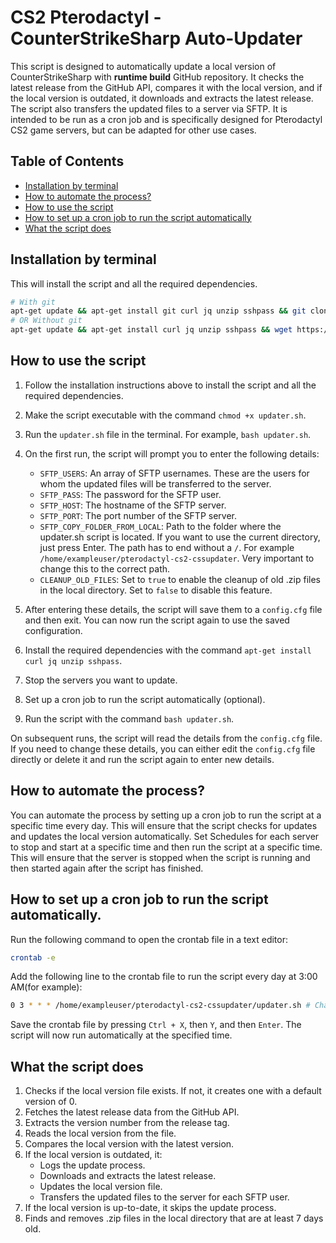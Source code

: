 # CS2 Pterodactyl - CounterStrikeSharp Auto-Updater

This script is designed to automatically update a local version of CounterStrikeSharp with **runtime build** GitHub repository. It checks the latest release from the GitHub API, compares it with the local version, and if the local version is outdated, it downloads and extracts the latest release. The script also transfers the updated files to a server via SFTP. It is intended to be run as a cron job and is specifically designed for Pterodactyl CS2 game servers, but can be adapted for other use cases.

## Table of Contents
- [Installation by terminal](#installation-by-terminal)
- [How to automate the process?](#how-to-automate-the-process)
- [How to use the script](#how-to-use-the-script)
- [How to set up a cron job to run the script automatically](#how-to-set-up-a-cron-job-to-run-the-script-automatically)
- [What the script does](#what-the-script-does)

## Installation by terminal
This will install the script and all the required dependencies.
```bash
# With git
apt-get update && apt-get install git curl jq unzip sshpass && git clone https://github.com/pimpmyname3/pterodactyl-cs2-cssupdater.git && cd pterodactyl-cs2-cssupdater && chmod +x updater.sh
# OR Without git
apt-get update && apt-get install curl jq unzip sshpass && wget https://raw.githubusercontent.com/pimpmyname3/pterodactyl-cs2-cssupdater/main/updater.sh && mkdir pterodactyl-cs2-cssupdater && mv updater.sh pterodactyl-cs2-cssupdater && cd pterodactyl-cs2-cssupdater && chmod +x updater.sh
```

## How to use the script

1. Follow the installation instructions above to install the script and all the required dependencies.
2. Make the script executable with the command `chmod +x updater.sh`.
3. Run the `updater.sh` file in the terminal. For example, `bash updater.sh`.
4. On the first run, the script will prompt you to enter the following details:
    - `SFTP_USERS`: An array of SFTP usernames. These are the users for whom the updated files will be transferred to the server.
    - `SFTP_PASS`: The password for the SFTP user.
    - `SFTP_HOST`: The hostname of the SFTP server.
    - `SFTP_PORT`: The port number of the SFTP server.
    - `SFTP_COPY_FOLDER_FROM_LOCAL`: Path to the folder where the updater.sh script is located. If you want to use the current directory, just press Enter. The path has to end without a `/`. For example `/home/exampleuser/pterodactyl-cs2-cssupdater`. Very important to change this to the correct path.
    - `CLEANUP_OLD_FILES`: Set to `true` to enable the cleanup of old .zip files in the local directory. Set to `false` to disable this feature.

5. After entering these details, the script will save them to a `config.cfg` file and then exit. You can now run the script again to use the saved configuration.
6. Install the required dependencies with the command `apt-get install curl jq unzip sshpass`.
7. Stop the servers you want to update.
8. Set up a cron job to run the script automatically (optional).
9. Run the script with the command `bash updater.sh`.

On subsequent runs, the script will read the details from the `config.cfg` file. If you need to change these details, you can either edit the `config.cfg` file directly or delete it and run the script again to enter new details.

## How to automate the process?

You can automate the process by setting up a cron job to run the script at a specific time every day. This will ensure that the script checks for updates and updates the local version automatically. Set Schedules for each server to stop and start at a specific time and then run the script at a specific time. This will ensure that the server is stopped when the script is running and then started again after the script has finished.

## How to set up a cron job to run the script automatically.
Run the following command to open the crontab file in a text editor:
```bash
crontab -e
```
Add the following line to the crontab file to run the script every day at 3:00 AM(for example):
```bash
0 3 * * * /home/exampleuser/pterodactyl-cs2-cssupdater/updater.sh # Change this path to the location of your updater.sh file
```
Save the crontab file by pressing `Ctrl + X`, then `Y`, and then `Enter`. The script will now run automatically at the specified time.

## What the script does

1. Checks if the local version file exists. If not, it creates one with a default version of 0.
2. Fetches the latest release data from the GitHub API.
3. Extracts the version number from the release tag.
4. Reads the local version from the file.
5. Compares the local version with the latest version.
6. If the local version is outdated, it:
    - Logs the update process.
    - Downloads and extracts the latest release.
    - Updates the local version file.
    - Transfers the updated files to the server for each SFTP user.
7. If the local version is up-to-date, it skips the update process.
8. Finds and removes .zip files in the local directory that are at least 7 days old.
